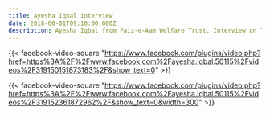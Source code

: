 ```yaml
---
title: Ayesha Iqbal interview
date: 2018-06-01T09:16:00.000Z
description: Ayesha Iqbal from Faiz-e-Aam Welfare Trust. Interview on TV.
---
```


{{< facebook-video-square "https://www.facebook.com/plugins/video.php?href=https%3A%2F%2Fwww.facebook.com%2Fayesha.iqbal.50115%2Fvideos%2F319150151873183%2F&show_text=0" >}}

{{< facebook-video-square "https://www.facebook.com/plugins/video.php?href=https%3A%2F%2Fwww.facebook.com%2Fayesha.iqbal.50115%2Fvideos%2F319152361872962%2F&show_text=0&width=300" >}}